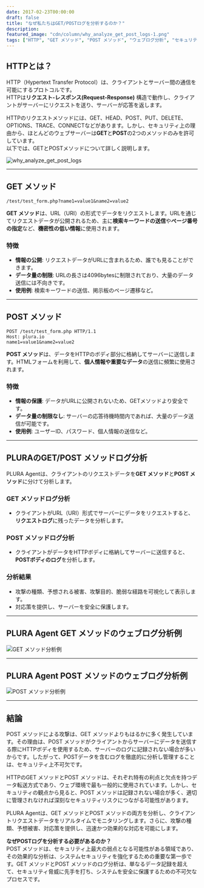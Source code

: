 ```yaml
---
date: 2017-02-23T00:00:00
draft: false
title: "なぜ私たちはGET/POSTログを分析するのか？"
description: 
featured_image: "cdn/column/why_analyze_get_post_logs-1.png"
tags: ["HTTP", "GET メソッド", "POST メソッド", "ウェブログ分析", "セキュリティ", "PLURA"]
---
```


## HTTPとは？

HTTP（Hypertext Transfer Protocol）は、クライアントとサーバー間の通信を可能にするプロトコルです。  
HTTPは**リクエスト-レスポンス(Request-Response)** 構造で動作し、クライアントがサーバーにリクエストを送り、サーバーが応答を返します。

HTTPのリクエストメソッドには、GET、HEAD、POST、PUT、DELETE、OPTIONS、TRACE、CONNECTなどがあります。しかし、セキュリティ上の理由から、ほとんどのウェブサーバーは**GET**と**POST**の2つのメソッドのみを許可しています。  
以下では、GETとPOSTメソッドについて詳しく説明します。

![why_analyze_get_post_logs](https://blog.plura.io/cdn/column/why_analyze_get_post_logs-1.png)
<!--more-->
---

## GET メソッド

```plaintext
/test/test_form.php?name1=value1&name2=value2
```

**GET メソッド**は、URL（URI）の形式でデータをリクエストします。URLを通じてリクエストデータが公開されるため、主に**検索キーワードの送信**や**ページ番号の指定**など、**機密性の低い情報**に使用されます。

### 特徴
- **情報の公開**: リクエストデータがURLに含まれるため、誰でも見ることができます。  
- **データ量の制限**: URLの長さは4096bytesに制限されており、大量のデータ送信には不向きです。  
- **使用例**: 検索キーワードの送信、掲示板のページ遷移など。

---

## POST メソッド

```plaintext
POST /test/test_form.php HTTP/1.1
Host: plura.io
name1=value1&name2=value2
```

**POST メソッド**は、データをHTTPのボディ部分に格納してサーバーに送信します。HTMLフォームを利用して、**個人情報や重要なデータ**の送信に頻繁に使用されます。

### 特徴
- **情報の保護**: データがURLに公開されないため、GETメソッドより安全です。  
- **データ量の制限なし**: サーバーの応答待機時間内であれば、大量のデータ送信が可能です。  
- **使用例**: ユーザーID、パスワード、個人情報の送信など。

---

## PLURAのGET/POST メソッドログ分析

PLURA Agentは、クライアントのリクエストデータを**GET メソッド**と**POST メソッド**に分けて分析します。

### GET メソッドログ分析
- クライアントがURL（URI）形式でサーバーにデータをリクエストすると、**リクエストログ**に残ったデータを分析します。

### POST メソッドログ分析
- クライアントがデータをHTTPボディに格納してサーバーに送信すると、**POSTボディのログ**を分析します。

### 分析結果
- 攻撃の種類、予想される被害、攻撃目的、脆弱な経路を可視化して表示します。  
- 対応策を提供し、サーバーを安全に保護します。

---

## PLURA Agent GET メソッドのウェブログ分析例

![GET メソッド分析例](https://blog.plura.io/cdn/column/why_analyze_get_post_logs_01.png)

---

## PLURA Agent POST メソッドのウェブログ分析例

![POST メソッド分析例](https://blog.plura.io/cdn/column/why_analyze_get_post_logs_04.png)

---

## 結論

POST メソッドによる攻撃は、GET メソッドよりもはるかに多く発生しています。その理由は、POST メソッドがクライアントからサーバーにデータを送信する際にHTTPボディを使用するため、サーバーのログに記録されない場合が多いからです。したがって、POSTデータを含むログを徹底的に分析し管理することは、セキュリティ上不可欠です。

HTTPのGET メソッドとPOST メソッドは、それぞれ特有の利点と欠点を持つデータ転送方式であり、ウェブ環境で最も一般的に使用されています。しかし、セキュリティの観点から見ると、POST メソッドは記録されない場合が多く、適切に管理されなければ深刻なセキュリティリスクにつながる可能性があります。

PLURA Agentは、GET メソッドとPOST メソッドの両方を分析し、クライアントリクエストデータをリアルタイムでモニタリングします。さらに、攻撃の種類、予想被害、対応策を提供し、迅速かつ効果的な対応を可能にします。

**なぜPOSTログを分析する必要があるのか？**  
POST メソッドは、セキュリティ上最大の弱点となる可能性がある領域であり、その効果的な分析は、システムセキュリティを強化するための重要な第一歩です。GET メソッドとPOST メソッドのログ分析は、単なるデータ記録を超えて、セキュリティ脅威に先手を打ち、システムを安全に保護するための不可欠なプロセスです。
